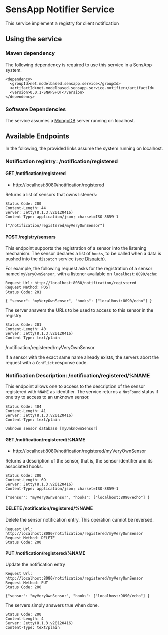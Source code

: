 # SensApp Notifier Service

This service implement a registry for client notification

## Using the service

### Maven dependency

The following dependency is required to use this service in a SensApp system.

    <dependency>
  	  <groupId>net.modelbased.sensapp.service</groupId>
  	  <artifactId>net.modelbased.sensapp.service.notifier</artifactId>
  	  <version>0.0.1-SNAPSHOT</version>
    </dependency>
 
### Software Dependencies

The service assumes a [MongoDB](http://www.mongodb.org/) server running on localhost.

## Available Endpoints

In the following, the provided links assume the system running on localhost.

### Notification registry: /notification/registered
 
#### GET /notification/registered

 - http://localhost:8080/notification/registered

Returns a list of sensors that owns listeners:

    Status Code: 200
    Content-Length: 44
    Server: Jetty(8.1.3.v20120416)
    Content-Type: application/json; charset=ISO-8859-1
    
    ["/notification/registered/myVeryOwnSensor"]

#### POST /registry/sensors

This endpoint supports the registration of a sensor into the listening mechanism. The sensor declares a list of `hooks`, to be called when a data is pushed into the `dispatch` service (see [Dispatch](http://github.com/mosser/SensApp/tree/master/net.modelbased.sensapp.service.dispatch)).

For example, the following request asks for the registration of a sensor named `myVeryOwnSensor`, with a listener available on `localhost:8090/echo`:

    Request Url: http://localhost:8080/notification/registered
    Request Method: POST
    Status Code: 201
    
    { "sensor": "myVeryOwnSensor", "hooks": ["localhost:8090/echo"] }


The server answers the URLs to be used to access to this sensor in the registry

    Status Code: 201
    Content-Length: 40
    Server: Jetty(8.1.3.v20120416)
    Content-Type: text/plain
    
   /notification/registered/myVeryOwnSensor
    
If a sensor with the exact same name already exists, the servers abort the request with a `Conflict` response code.


### Notification Description: /notification/registered/%NAME

This endpoint allows one to access to the description of the sensor registered with `%NAME` as identifier. The service returns a `NotFound` status if one try to access to an unknown sensor.

    Status Code: 404
    Content-Length: 41
    Server: Jetty(8.1.3.v20120416)
    Content-Type: text/plain
    
    Unknown sensor database [myUnknownSensor]

#### GET /notification/registered/%NAME

  - http://localhost:8080/notification/registered/myVeryOwnSensor
  
Returns a description of the sensor, that is, the sensor identifier and its associated hooks. 

    Status Code: 200
    Content-Length: 69
    Server: Jetty(8.1.3.v20120416)
    Content-Type: application/json; charset=ISO-8859-1
    
    {"sensor": "myVeryOwnSensor", "hooks": ["localhost:8090/echo"] }


#### DELETE /notification/registered/%NAME

Delete the sensor notification entry. This operation cannot be reversed.

    Request Url: http://localhost:8080/notification/registered/myVeryOwnSensor
    Request Method: DELETE
    Status Code: 200

#### PUT /notification/registered/%NAME

Update the notification entry

    Request Url: http://localhost:8080/notification/registered/myVeryOwnSensor
    Request Method: PUT
    Status Code: 200
    
    {"sensor": "myVeryOwnSensor", "hooks": ["localhost:9090/echo"] }

The servers simply answers true when done.

    Status Code: 200
    Content-Length: 4
    Server: Jetty(8.1.3.v20120416)
    Content-Type: text/plain